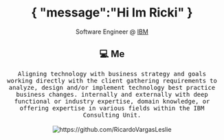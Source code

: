 <!--
**Ileriayo/ileriayo** is a ✨ _special_ ✨ repository because its `README.md` (this file) appears on your GitHub profile.
--->  

<h1 align="center"> {
"message":"Hi Im Ricki"
} </h1>
<p align="center"> Software Engineer @ <a href="https://github.com/IBM">IBM</a></p>
<h2 align="center"> 💻 Me</h2>
<p align="center">
  <samp>
Aligning technology with business strategy and goals working
directly with the client gathering requirements to analyze, design
and/or implement technology best practice business changes.
internally and externally with deep functional or industry expertise,
domain knowledge, or offering expertise in various fields within the IBM Consulting Unit.
  </samp>
  <br> <br>
  <img src="https://komarev.com/ghpvc/?username=RicardoVargasLeslie" alt="https://github.com/RicardoVargasLeslie" />
</p>
